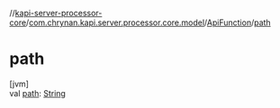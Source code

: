 //[kapi-server-processor-core](../../../index.md)/[com.chrynan.kapi.server.processor.core.model](../index.md)/[ApiFunction](index.md)/[path](path.md)

# path

[jvm]\
val [path](path.md): [String](https://kotlinlang.org/api/latest/jvm/stdlib/kotlin/-string/index.html)
